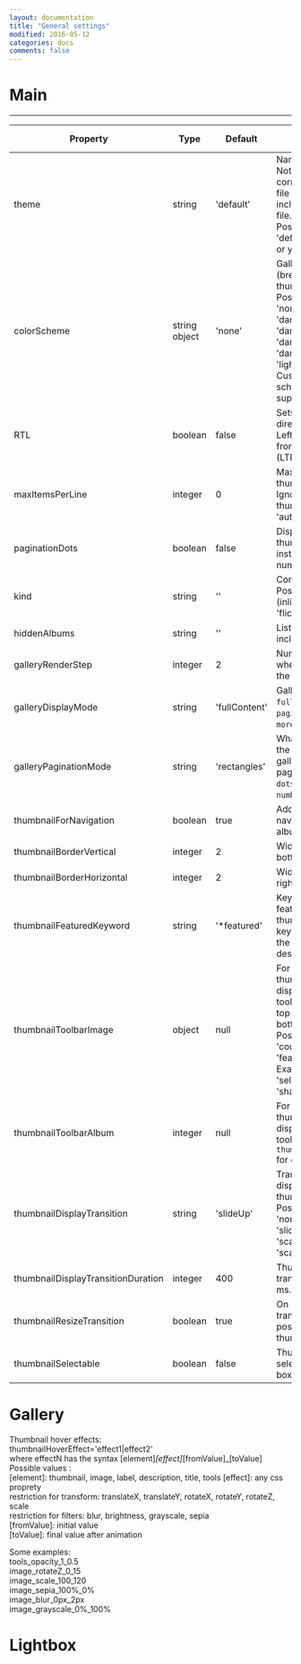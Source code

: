 ```yaml
---
layout: documentation
title: "General settings"
modified: 2016-05-12
categories: docs
comments: false
---
```


# Main

-----

| Property | Type | Default | Description | Script<br>Version |
| ----- | ----- | ----- | ----- | ----- |
| theme | string | 'default' |Name of the theme.<br>Note: the corresponding css-file must also be included in the html file.<br>Possible values: 'default', 'clean', 'light' or your custom one. ||
| colorScheme | string<br>object | 'none' | Gallery color scheme (breadcrumb and thumbnails).<br>Possible values: 'none', 'dark','darkRed', 'darkGreen', 'darkBlue', 'darkOrange', 'light', 'lightBackground'<br>Custom color schemes are supported. ||
| RTL | boolean | false | Sets the display direction from Right To Left (RTL). Default is from Left to Right (LTR). ||
| maxItemsPerLine	| integer |	0	| Maximum number of thumbnails per row.<br> Ignored when thumbnailWidth is 'auto'. 0 = disabled.||
| paginationDots | boolean | false | Displays dots for thumbnail pagination instead of page numbers ||
| kind | string | '' | Content storage type.<br>Possible values: '' (inline/API), 'picasa', 'flickr', 'json' ||
| hiddenAlbums | string | '' | List of hidden, including private keys. ||
| galleryRenderStep | integer | 2 | Number of lines to add when the user clicks the `more` button. ||
| galleryDisplayMode | string | 'fullContent' | Gallery display mode: `fullContent`, `pagination`, `moreButton`. ||
| galleryPaginationMode | string | 'rectangles' | What is displayed on the bottom of the gallery when pagination is enabled: `dots`, `rectangles`, `numbers`. ||
| thumbnailForNavigation | boolean | true | Adds a thumbnail to navigate to parent album. ||
| thumbnailBorderVertical | integer | 2 | Width of the top and bottom borders ||
| thumbnailBorderHorizontal | integer | 2 | Width of the left and right borders ||
| thumbnailFeaturedKeyword | string | '*featured' | Keyword to set the feature status of a thumbnail. The keyword is checked in the title and the descirption.   ||
| thumbnailToolbarImage | object | null | For an image's thumbnail: icons to display in the 4 toolbars (top-left, top-right, bottom-left, bottom-right).<br>Possible icons: 'counter', 'share', 'featured', 'select'.<br>Example: `{ topLeft: 'select', topRight : 'share,featured' }  ||
| thumbnailToolbarAlbum | integer |null | For an albums's thumbnail: icons to display in the 4 toolbars. See `thumbnailToolbarImage` for details. ||
| thumbnailDisplayTransition | string | 'slideUp' | Transition used to display each thumbnail.<br>Possible values: 'none', 'fadeIn', 'slideUp', 'slideDown', 'scaleUp', 'scaleDown' ||
| thumbnailDisplayTransitionDuration | integer | 400 | Thumbnail display transition duration in ms. ||
| thumbnailResizeTransition | boolean | true | On page resize: tranisition to re-position the thumbnails. ||
| thumbnailSelectable | boolean | false | Thumbnails can be selectable (check-box) ||

# Gallery  
  
  
Thumbnail hover effects:  
thumbnailHoverEffect='effect1|effect2'  
where effectN has the syntax [element]_[effect]_[fromValue]_[toValue]  
Possible values :  
 [element]: thumbnail, image, label, description, title, tools 
 [effect]: any css proprety  
    restriction for transform: translateX, translateY, rotateX, rotateY, rotateZ, scale  
    restriction for filters: blur, brightness, grayscale, sepia  
 [fromValue]: initial value  
 [toValue]: final value after animation  
   
Some examples:  
tools_opacity_1_0.5  
image_rotateZ_0_15  
image_scale_100_120  
image_sepia_100%_0%  
image_blur_0px_2px  
image_grayscale_0%_100%  


# Lightbox  



